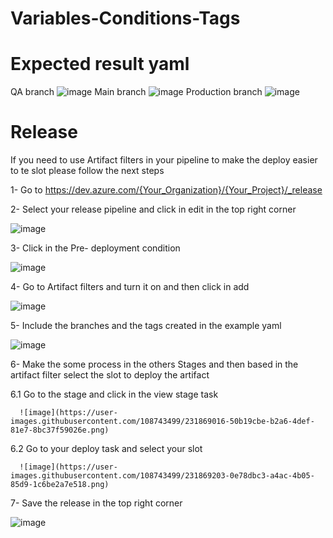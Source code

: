 # Variables-Conditions-Tags

# Expected result yaml
QA branch
![image](https://user-images.githubusercontent.com/108743499/231871665-83a1b473-e601-4325-bac5-1240be2ca94f.png)
Main branch
![image](https://user-images.githubusercontent.com/108743499/231871778-1515f26f-b784-496f-ae2b-bb52496f768c.png)
Production branch
![image](https://user-images.githubusercontent.com/108743499/231872354-f8a272e7-6689-4ce6-93e4-35eef554ddc7.png)


# Release


If you need to use Artifact filters in your pipeline to make the deploy easier to te slot please follow the next steps

1- Go to https://dev.azure.com/{Your_Organization}/{Your_Project}/_release

2- Select your release pipeline and click in edit in the top right corner 

  ![image](https://user-images.githubusercontent.com/108743499/231868263-11e440e0-23c1-42f8-a6a6-a8ff9cb92f85.png)
  
3- Click in the Pre- deployment condition 

  ![image](https://user-images.githubusercontent.com/108743499/231868442-4b62fdc8-4b79-44d6-9bd7-a53343184083.png)
  
4- Go to Artifact filters and turn it on and then click in add 

  ![image](https://user-images.githubusercontent.com/108743499/231868595-aad5f80b-186d-4ec7-9825-113e869c5948.png)

5- Include the branches and the tags created in the example yaml

  ![image](https://user-images.githubusercontent.com/108743499/231868709-6a5ead9e-e649-4ae8-b1ec-e858f6e0581b.png)
  
 6- Make the some process in the others Stages and then based in the artifact filter select the slot to deploy the artifact 
 
  6.1 Go to the stage and click in the view stage task
  
      ![image](https://user-images.githubusercontent.com/108743499/231869016-50b19cbe-b2a6-4def-81e7-8bc37f59026e.png)
  
  6.2 Go to your deploy task and select your slot 
  
      ![image](https://user-images.githubusercontent.com/108743499/231869203-0e78dbc3-a4ac-4b05-85d9-1c6be2a7e518.png)
      
7- Save the release in the top right corner 

  ![image](https://user-images.githubusercontent.com/108743499/231869305-6de7fd05-096f-4455-a7dd-d81b1bfaf748.png)

 

